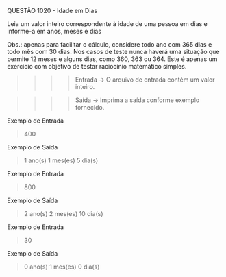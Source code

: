 QUESTÃO 1020 - Idade em Dias

Leia um valor inteiro correspondente à idade de uma pessoa em dias e informe-a em anos, meses e dias

Obs.: apenas para facilitar o cálculo, considere todo ano com 365 dias e todo mês com 30 dias. 
Nos casos de teste nunca haverá uma situação que permite 12 meses e alguns dias, como 360, 363 ou 364. 
Este é apenas um exercício com objetivo de testar raciocínio matemático simples.

>>>>    Entrada ->
O arquivo de entrada contém um valor inteiro.

>>>>    Saída ->
Imprima a saída conforme exemplo fornecido.

Exemplo de Entrada 
> 400

Exemplo de Saída
> 1 ano(s)
> 1 mes(es)
> 5 dia(s)

Exemplo de Entrada
> 800

Exemplo de Saída
> 2 ano(s)
> 2 mes(es)
> 10 dia(s)

Exemplo de Entrada
> 30

Exemplo de Saída
> 0 ano(s)
> 1 mes(es)
> 0 dia(s)
